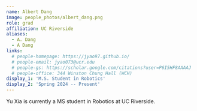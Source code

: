 ```yaml
---
name: Albert Dang
image: people_photos/albert_dang.png
role: grad
affiliation: UC Riverside
aliases:
  - A. Dang
  - A Dang
links:
  # people-homepage: https://jyao97.github.io/
  # people-email: jyao073@ucr.edu
  # people-gs: https://scholar.google.com/citations?user=P6I5HF8AAAAJ
  # people-office: 344 Winston Chung Hall (WCH)
display_1: 'M.S. Student in Robotics'
display_2: 'Spring 2024 -- Present'
---
```


Yu Xia is currently a MS student in Robotics at UC Riverside.